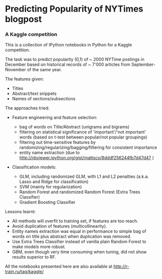 # Predicting Popularity of NYTimes blogpost
### A Kaggle competition

This is a collection of IPython notebooks in Python for a Kaggle competition.

The task was to predict popularity (0,1) of ~ 2000 NYTime postings in December based on historical records
of ~ 7'000 articles from September-November of the same year.

The features given:
- Titles
- Abstract/text snippets
- Names of sections/subsections

The approaches tried:

- Feature engineering and feature selection:
    - bag of words on Title/Abstract (unigrams and bigrams)
    - filtering on statistical significance of 'important'/'not important' words (based on t-test 
    between popular/not popular groupings)
    - filtering out time-sensitive features by randomizing/regularizing/bagging/filtering for consistent importance  
    - entity name extraction (due to http://nbviewer.ipython.org/gist/mattsco/8dddf256244fb7d47d47 )

- Classification models:
    - GLM, including randomized GLM, with L1 and L2 penalties (a.k.a. Lasso and Ridge for classification)
    - SVM (mainly for regularization)
    - Random Forest and randomized Random Forest (Extra Trees Classifier)
    - Gradient Boosting Classifier  

Lessons learnt:
- All methods will overfit to training set, if features are too reach.
- Avoid duplication of features (multicollinearity).
- Entity names extraction was equal in performance to simple bag of words on title plus abstract
when duplication was removed.
- Use Extra Trees Classifier instead of vanilla plain Random Forest to make models more robust.
- GBM, even though very time consuming when tuning, did not show results superior to RF.

All the notebooks presented here are also available at
http://r-train.ru/tag/kaggle/
